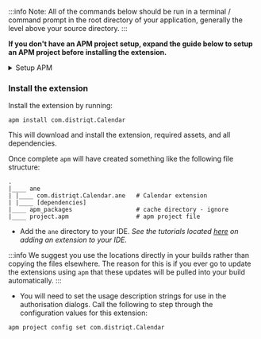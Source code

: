 


:::info 
Note: All of the commands below should be run in a terminal / command prompt in the root directory of your application, generally the level above your source directory.
:::

**If you don't have an APM project setup, expand the guide below to setup an APM project before installing the extension.**

<details><summary>Setup APM</summary>
<p>

### Install APM

If you haven't installed `apm` follow the install guide on [airsdk.dev](https://airsdk.dev/docs/basics/install-apm).


### Setup an APM project 

You will need an APM project for your application.


There are many ways to do this and for more options see the [APM documentation](https://github.com/airsdk/apm/wiki/Usage-ProjectsAndPackages#initialise). Here we will just initialise a new empty project:

```
apm init
```

#### Check your github token

We use github to secure our extensions so you must have created a github personal access token and configured `apm` to use it. 

To do this create a token using this [guide from github](https://docs.github.com/en/github/authenticating-to-github/keeping-your-account-and-data-secure/creating-a-personal-access-token) and then set it in your apm config using:

```
apm config set github_token ghp_XXXXXXXXXXXXXXXXXXXXXXXXXXXX
```

If you don't do this correctly you may find the install will fail.

</p>
</details>


### Install the extension 

Install the extension by running: 

```
apm install com.distriqt.Calendar
```

This will download and install the extension, required assets, and all dependencies.

Once complete `apm` will have created something like the following file structure: 

```
.
|____ ane
| |____ com.distriqt.Calendar.ane	# Calendar extension
| |____ [dependencies]
|____ apm_packages					# cache directory - ignore
|____ project.apm					# apm project file
```

- Add the `ane` directory to your IDE. *See the tutorials located [here](/docs/tutorials/getting-started) on adding an extension to your IDE.*

:::info
We suggest you use the locations directly in your builds rather than copying the files elsewhere. The reason for this is if you ever go to update the extensions using `apm` that these updates will be pulled into your build automatically.
:::


- You will need to set the usage description strings for use in the authorisation dialogs. Call the following to step through the configuration values for this extension:

```
apm project config set com.distriqt.Calendar
```
